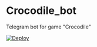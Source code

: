 # Crocodile_bot
Telegram bot for game "Crocodile"

[![Deploy](https://www.herokucdn.com/deploy/button.svg)](https://heroku.com/deploy?template=https://github.com/Ribonney/Crocodile_bot)
